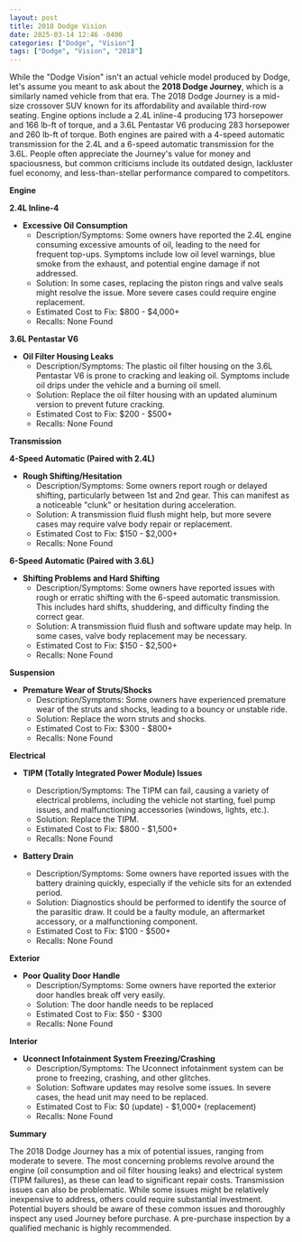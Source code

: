 ```yaml
---
layout: post
title: 2018 Dodge Vision
date: 2025-03-14 12:46 -0400
categories: ["Dodge", "Vision"]
tags: ["Dodge", "Vision", "2018"]
---
```

While the "Dodge Vision" isn't an actual vehicle model produced by Dodge, let's assume you meant to ask about the **2018 Dodge Journey**, which is a similarly named vehicle from that era. The 2018 Dodge Journey is a mid-size crossover SUV known for its affordability and available third-row seating. Engine options include a 2.4L inline-4 producing 173 horsepower and 166 lb-ft of torque, and a 3.6L Pentastar V6 producing 283 horsepower and 260 lb-ft of torque. Both engines are paired with a 4-speed automatic transmission for the 2.4L and a 6-speed automatic transmission for the 3.6L. People often appreciate the Journey's value for money and spaciousness, but common criticisms include its outdated design, lackluster fuel economy, and less-than-stellar performance compared to competitors.

**Engine**

**2.4L Inline-4**

*   **Excessive Oil Consumption**
    *   Description/Symptoms: Some owners have reported the 2.4L engine consuming excessive amounts of oil, leading to the need for frequent top-ups. Symptoms include low oil level warnings, blue smoke from the exhaust, and potential engine damage if not addressed.
    *   Solution: In some cases, replacing the piston rings and valve seals might resolve the issue. More severe cases could require engine replacement.
    *   Estimated Cost to Fix: $800 - $4,000+
    *   Recalls: None Found

**3.6L Pentastar V6**

*   **Oil Filter Housing Leaks**
    *   Description/Symptoms: The plastic oil filter housing on the 3.6L Pentastar V6 is prone to cracking and leaking oil. Symptoms include oil drips under the vehicle and a burning oil smell.
    *   Solution: Replace the oil filter housing with an updated aluminum version to prevent future cracking.
    *   Estimated Cost to Fix: $200 - $500+
    *   Recalls: None Found

**Transmission**

**4-Speed Automatic (Paired with 2.4L)**

*   **Rough Shifting/Hesitation**
    *   Description/Symptoms: Some owners report rough or delayed shifting, particularly between 1st and 2nd gear. This can manifest as a noticeable "clunk" or hesitation during acceleration.
    *   Solution: A transmission fluid flush might help, but more severe cases may require valve body repair or replacement.
    *   Estimated Cost to Fix: $150 - $2,000+
    *   Recalls: None Found

**6-Speed Automatic (Paired with 3.6L)**

*   **Shifting Problems and Hard Shifting**
    *   Description/Symptoms: Some owners have reported issues with rough or erratic shifting with the 6-speed automatic transmission. This includes hard shifts, shuddering, and difficulty finding the correct gear.
    *   Solution: A transmission fluid flush and software update may help. In some cases, valve body replacement may be necessary.
    *   Estimated Cost to Fix: $150 - $2,500+
    *   Recalls: None Found

**Suspension**

*   **Premature Wear of Struts/Shocks**
    *   Description/Symptoms: Some owners have experienced premature wear of the struts and shocks, leading to a bouncy or unstable ride.
    *   Solution: Replace the worn struts and shocks.
    *   Estimated Cost to Fix: $300 - $800+
    *   Recalls: None Found

**Electrical**

*   **TIPM (Totally Integrated Power Module) Issues**
    *   Description/Symptoms: The TIPM can fail, causing a variety of electrical problems, including the vehicle not starting, fuel pump issues, and malfunctioning accessories (windows, lights, etc.).
    *   Solution: Replace the TIPM.
    *   Estimated Cost to Fix: $800 - $1,500+
    *   Recalls: None Found

*   **Battery Drain**
    * Description/Symptoms: Some owners have reported issues with the battery draining quickly, especially if the vehicle sits for an extended period.
    * Solution: Diagnostics should be performed to identify the source of the parasitic draw. It could be a faulty module, an aftermarket accessory, or a malfunctioning component.
    * Estimated Cost to Fix: $100 - $500+
    * Recalls: None Found

**Exterior**

*   **Poor Quality Door Handle**
    *   Description/Symptoms: Some owners have reported the exterior door handles break off very easily.
    *   Solution: The door handle needs to be replaced
    *   Estimated Cost to Fix: $50 - $300
    *   Recalls: None Found

**Interior**

*   **Uconnect Infotainment System Freezing/Crashing**
    *   Description/Symptoms: The Uconnect infotainment system can be prone to freezing, crashing, and other glitches.
    *   Solution: Software updates may resolve some issues. In severe cases, the head unit may need to be replaced.
    *   Estimated Cost to Fix: $0 (update) - $1,000+ (replacement)
    *   Recalls: None Found

**Summary**

The 2018 Dodge Journey has a mix of potential issues, ranging from moderate to severe. The most concerning problems revolve around the engine (oil consumption and oil filter housing leaks) and electrical system (TIPM failures), as these can lead to significant repair costs. Transmission issues can also be problematic. While some issues might be relatively inexpensive to address, others could require substantial investment. Potential buyers should be aware of these common issues and thoroughly inspect any used Journey before purchase. A pre-purchase inspection by a qualified mechanic is highly recommended.

